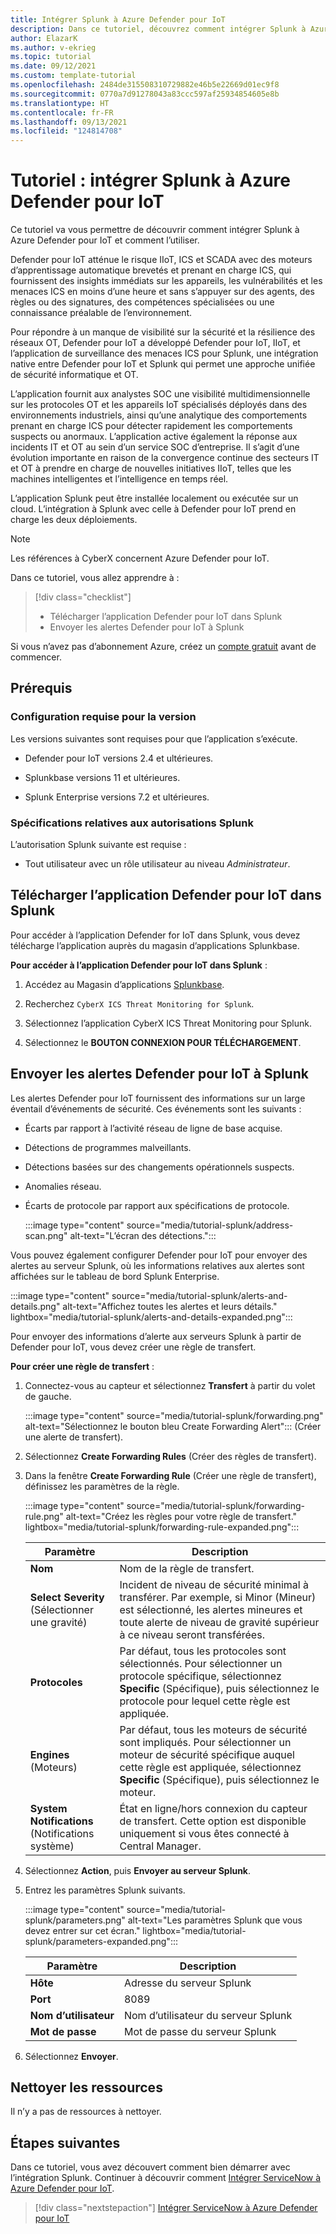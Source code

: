 ```yaml
---
title: Intégrer Splunk à Azure Defender pour IoT
description: Dans ce tutoriel, découvrez comment intégrer Splunk à Azure Defender pour IoT.
author: ElazarK
ms.author: v-ekrieg
ms.topic: tutorial
ms.date: 09/12/2021
ms.custom: template-tutorial
ms.openlocfilehash: 2484de315508310729882e46b5e22669d01ec9f8
ms.sourcegitcommit: 0770a7d91278043a83ccc597af25934854605e8b
ms.translationtype: HT
ms.contentlocale: fr-FR
ms.lasthandoff: 09/13/2021
ms.locfileid: "124814708"
---
```

# <a name="tutorial-integrate-splunk-with-azure-defender-for-iot"></a>Tutoriel : intégrer Splunk à Azure Defender pour IoT

Ce tutoriel va vous permettre de découvrir comment intégrer Splunk à Azure Defender pour IoT et comment l’utiliser.

Defender pour IoT atténue le risque IIoT, ICS et SCADA avec des moteurs d’apprentissage automatique brevetés et prenant en charge ICS, qui fournissent des insights immédiats sur les appareils, les vulnérabilités et les menaces ICS en moins d’une heure et sans s’appuyer sur des agents, des règles ou des signatures, des compétences spécialisées ou une connaissance préalable de l’environnement.

Pour répondre à un manque de visibilité sur la sécurité et la résilience des réseaux OT, Defender pour IoT a développé Defender pour IoT, IIoT, et l’application de surveillance des menaces ICS pour Splunk, une intégration native entre Defender pour IoT et Splunk qui permet une approche unifiée de sécurité informatique et OT.

L’application fournit aux analystes SOC une visibilité multidimensionnelle sur les protocoles OT et les appareils IoT spécialisés déployés dans des environnements industriels, ainsi qu’une analytique des comportements prenant en charge ICS pour détecter rapidement les comportements suspects ou anormaux. L’application active également la réponse aux incidents IT et OT au sein d’un service SOC d’entreprise. Il s’agit d’une évolution importante en raison de la convergence continue des secteurs IT et OT à prendre en charge de nouvelles initiatives IIoT, telles que les machines intelligentes et l’intelligence en temps réel.

L’application Splunk peut être installée localement ou exécutée sur un cloud. L’intégration à Splunk avec celle à Defender pour IoT prend en charge les deux déploiements.

> [!Note]
> Les références à CyberX concernent Azure Defender pour IoT.

Dans ce tutoriel, vous allez apprendre à :

> [!div class="checklist"]
> * Télécharger l’application Defender pour IoT dans Splunk
> * Envoyer les alertes Defender pour IoT à Splunk

Si vous n’avez pas d’abonnement Azure, créez un [compte gratuit](https://azure.microsoft.com/free/?WT.mc_id=A261C142F) avant de commencer.

## <a name="prerequisites"></a>Prérequis

### <a name="version-requirements"></a>Configuration requise pour la version

Les versions suivantes sont requises pour que l’application s’exécute.

- Defender pour IoT versions 2.4 et ultérieures.

- Splunkbase versions 11 et ultérieures.

- Splunk Enterprise versions 7.2 et ultérieures.

### <a name="splunk-permission-requirements"></a>Spécifications relatives aux autorisations Splunk

L’autorisation Splunk suivante est requise :

- Tout utilisateur avec un rôle utilisateur au niveau *Administrateur*.

## <a name="download-the-defender-for-iot-application-in-splunk"></a>Télécharger l’application Defender pour IoT dans Splunk

Pour accéder à l’application Defender for IoT dans Splunk, vous devez télécharge l’application auprès du magasin d’applications Splunkbase.

**Pour accéder à l’application Defender pour IoT dans Splunk** :

1. Accédez au Magasin d’applications [Splunkbase](https://splunkbase.splunk.com/).

1. Recherchez `CyberX ICS Threat Monitoring for Splunk`.

1. Sélectionnez l’application CyberX ICS Threat Monitoring pour Splunk.

1. Sélectionnez le **BOUTON CONNEXION POUR TÉLÉCHARGEMENT**.

## <a name="send-defender-for-iot-alerts-to-splunk"></a>Envoyer les alertes Defender pour IoT à Splunk

Les alertes Defender pour IoT fournissent des informations sur un large éventail d’événements de sécurité. Ces événements sont les suivants :

- Écarts par rapport à l’activité réseau de ligne de base acquise.

- Détections de programmes malveillants.

- Détections basées sur des changements opérationnels suspects.

- Anomalies réseau.

- Écarts de protocole par rapport aux spécifications de protocole.

    :::image type="content" source="media/tutorial-splunk/address-scan.png" alt-text="L’écran des détections.":::

Vous pouvez également configurer Defender pour IoT pour envoyer des alertes au serveur Splunk, où les informations relatives aux alertes sont affichées sur le tableau de bord Splunk Enterprise.

:::image type="content" source="media/tutorial-splunk/alerts-and-details.png" alt-text="Affichez toutes les alertes et leurs détails." lightbox="media/tutorial-splunk/alerts-and-details-expanded.png":::

Pour envoyer des informations d’alerte aux serveurs Splunk à partir de Defender pour IoT, vous devez créer une règle de transfert.

**Pour créer une règle de transfert** :

1. Connectez-vous au capteur et sélectionnez **Transfert** à partir du volet de gauche.

    :::image type="content" source="media/tutorial-splunk/forwarding.png" alt-text="Sélectionnez le bouton bleu Create Forwarding Alert"::: (Créer une alerte de transfert).

1. Sélectionnez **Create Forwarding Rules** (Créer des règles de transfert).

1. Dans la fenêtre **Create Forwarding Rule** (Créer une règle de transfert), définissez les paramètres de la règle.

    :::image type="content" source="media/tutorial-splunk/forwarding-rule.png" alt-text="Créez les règles pour votre règle de transfert." lightbox="media/tutorial-splunk/forwarding-rule-expanded.png":::

    | Paramètre | Description |
    |--|--|
    | **Nom** | Nom de la règle de transfert. |
    | **Select Severity** (Sélectionner une gravité) | Incident de niveau de sécurité minimal à transférer. Par exemple, si Minor (Mineur) est sélectionné, les alertes mineures et toute alerte de niveau de gravité supérieur à ce niveau seront transférées. |
    | **Protocoles** | Par défaut, tous les protocoles sont sélectionnés. Pour sélectionner un protocole spécifique, sélectionnez **Specific** (Spécifique), puis sélectionnez le protocole pour lequel cette règle est appliquée. |
    | **Engines** (Moteurs) | Par défaut, tous les moteurs de sécurité sont impliqués. Pour sélectionner un moteur de sécurité spécifique auquel cette règle est appliquée, sélectionnez **Specific** (Spécifique), puis sélectionnez le moteur. |
    | **System Notifications** (Notifications système) | État en ligne/hors connexion du capteur de transfert. Cette option est disponible uniquement si vous êtes connecté à Central Manager. |

1. Sélectionnez **Action**, puis **Envoyer au serveur Splunk**.

1. Entrez les paramètres Splunk suivants.

    :::image type="content" source="media/tutorial-splunk/parameters.png" alt-text="Les paramètres Splunk que vous devez entrer sur cet écran." lightbox="media/tutorial-splunk/parameters-expanded.png":::

    | Paramètre | Description |
    |--|--|
    | **Hôte** | Adresse du serveur Splunk |
    | **Port** | 8089 |
    | **Nom d’utilisateur** | Nom d’utilisateur du serveur Splunk |
    | **Mot de passe** | Mot de passe du serveur Splunk |

1. Sélectionnez **Envoyer**.

## <a name="clean-up-resources"></a>Nettoyer les ressources

Il n’y a pas de ressources à nettoyer.

## <a name="next-steps"></a>Étapes suivantes

Dans ce tutoriel, vous avez découvert comment bien démarrer avec l’intégration Splunk. Continuer à découvrir comment [Intégrer ServiceNow à Azure Defender pour IoT](tutorial-servicenow.md).

> [!div class="nextstepaction"]
> [Intégrer ServiceNow à Azure Defender pour IoT](tutorial-servicenow.md)